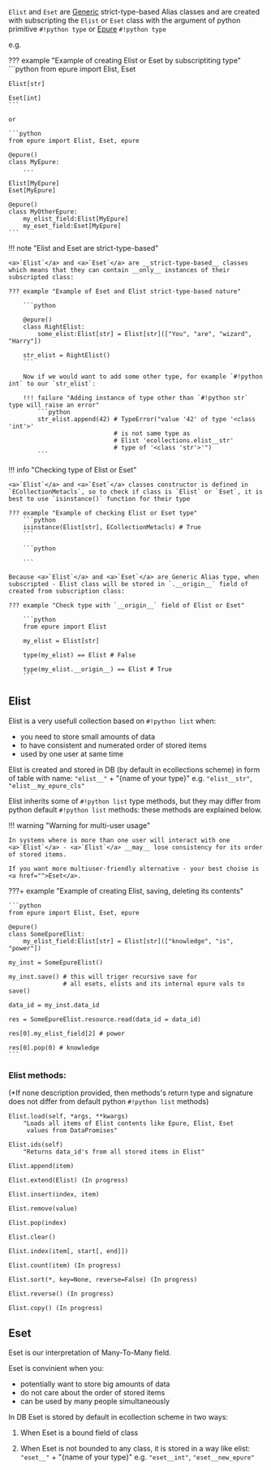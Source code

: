 <a>`Elist`</a> and <a>`Eset`</a> are <a href="https://docs.python.org/3/library/stdtypes.html#generic-alias-type">Generic</a> strict-type-based Alias classes and are created with subscripting the <a>`Elist`</a> or <a>`Eset`</a> class with the argument of python primitive `#!python type` or <a href="">Epure</a> `#!python type` 

e.g.

??? example "Example of creating Elist or Eset by subscriptiting type"
    ```python
    from epure import Elist, Eset

    Elist[str]

    Eset[int]
    ```

    or

    ```python
    from epure import Elist, Eset, epure

    @epure()
    class MyEpure:
        ...

    Elist[MyEpure]
    Eset[MyEpure]

    @epure()
    class MyOtherEpure:
        my_elist_field:Elist[MyEpure]
        my_eset_field:Eset[MyEpure]
    ```

!!! note "Elist and Eset are strict-type-based"

    <a>`Elist`</a> and <a>`Eset`</a> are __strict-type-based__ classes which means that they can contain __only__ instances of their subscripted class:

    ??? example "Example of Eset and Elist strict-type-based nature"

        ```python

        @epure()
        class RightElist:
            some_elist:Elist[str] = Elist[str](["You", "are", "wizard", "Harry"])

        str_elist = RightElist()
        ```

        Now if we would want to add some other type, for example `#!python int` to our `str_elist`:

        !!! failure "Adding instance of type other than `#!python str` type will raise an error"
            ```python
            str_elist.append(42) # TypeError("value '42' of type '<class 'int'>' 
                                 # is not same type as 
                                 # Elist 'ecollections.elist__str' 
                                 # type of '<class 'str'>'")
            ```

!!! info "Checking type of Elist or Eset"

    <a>`Elist`</a> and <a>`Eset`</a> classes constructor is defined in `ECollectionMetacls`, so to check if class is `Elist` or `Eset`, it is best to use `isinstance()` function for their type

    ??? example "Example of checking Elist or Eset type"
        ```python
        isinstance(Elist[str], ECollectionMetacls) # True
        ```

        ```python
        
        ```

    Because <a>`Elist`</a> and <a>`Eset`</a> are Generic Alias type, when subscripted - Elist class will be stored in `.__origin__` field of created from subscription class:

    ??? example "Check type with `__origin__` field of Elist or Eset"

        ```python 
        from epure import Elist

        my_elist = Elist[str]

        type(my_elist) == Elist # False

        type(my_elist.__origin__) == Elist # True
        ```


<!-- !!! warning "Warning: Nested Generic Types"
    Elist and Eset does not support nested Generics Types
    ??? failure "Example of not supported subscription"
        ```python
        Elist[list[str]]
        ``` -->





## Elist

Elist is a very usefull collection based on `#!python list` when:

 - you need to store small amounts of data
 - to have consistent and numerated order of stored items
 - used by one user at same time

Elist is created and stored in DB (by default in ecollections scheme) in form of table with name: `"elist__"` + "{name of your type}" e.g. `"elist__str"`, `"elist__my_epure_cls"`

Elist inherits some of `#!python list` type methods, but they may differ from python default `#!python list` methods: these methods are explained below.

!!! warning "Warning for multi-user usage"

    In systems where is more than one user will interact with one <a>`Elist`</a> - <a>`Elist`</a> __may__ lose consistency for its order of stored items. 
    
    If you want more multiuser-friendly alternative - your best choise is <a href="">Eset</a>.

???+ example "Example of creating Elist, saving, deleting its contents"

    ```python
    from epure import Elist, Eset, epure

    @epure()
    class SomeEpureElist:
        my_elist_field:Elist[str] = Elist[str](["knowledge", "is", "power"])

    my_inst = SomeEpureElist()

    my_inst.save() # this will triger recursive save for
                   # all esets, elists and its internal epure vals to save()

    data_id = my_inst.data_id

    res = SomeEpureElist.resource.read(data_id = data_id)

    res[0].my_elist_field[2] # power

    res[0].pop(0) # knowledge
    ```

### Elist methods:

(*If none description provided, then methods's return type and signature does not differ from default python `#!python list` methods)

    Elist.load(self, *args, **kwargs)
        "Loads all items of Elist contents like Epure, Elist, Eset 
         values from DataPromises"

    Elist.ids(self)
        "Returns data_id's from all stored items in Elist"

    Elist.append(item)

    Elist.extend(Elist) (In progress)

    Elist.insert(index, item)

    Elist.remove(value)

    Elist.pop(index)

    Elist.clear()

    Elist.index(item[, start[, end]])

    Elist.count(item) (In progress)

    Elist.sort(*, key=None, reverse=False) (In progress)

    Elist.reverse() (In progress)

    Elist.copy() (In progress)


## Eset

Eset is our interpretation of Many-To-Many field. 

Eset is convinient when you:

- potentially want to store big amounts of data
- do not care about the order of stored items 
- can be used by many people simultaneously

In DB Eset is stored by default in ecollection scheme in two ways:

1. When Eset is a bound field of class

2. When Eset is not bounded to any class, it is stored in a way like elist: `"eset__"` + "{name of your type}" e.g. `"eset__int"`, `"eset__new_epure"`